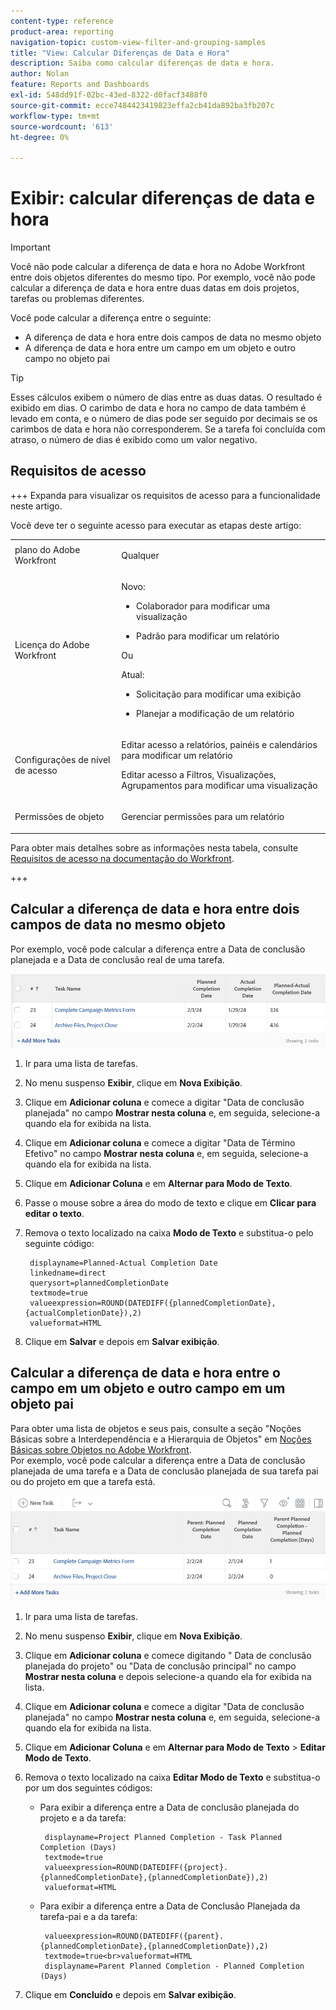 ```yaml
---
content-type: reference
product-area: reporting
navigation-topic: custom-view-filter-and-grouping-samples
title: "View: Calcular Diferenças de Data e Hora"
description: Saiba como calcular diferenças de data e hora.
author: Nolan
feature: Reports and Dashboards
exl-id: 548dd91f-02bc-43ed-8322-d0facf3488f0
source-git-commit: ecce7484423419823effa2cb41da892ba3fb207c
workflow-type: tm+mt
source-wordcount: '613'
ht-degree: 0%

---
```


# Exibir: calcular diferenças de data e hora

<!-- Audited: 11/2024 -->

>[!IMPORTANT]
>
>Você não pode calcular a diferença de data e hora no Adobe Workfront entre dois objetos diferentes do mesmo tipo. Por exemplo, você não pode calcular a diferença de data e hora entre duas datas em dois projetos, tarefas ou problemas diferentes.

Você pode calcular a diferença entre o seguinte:

* A diferença de data e hora entre dois campos de data no mesmo objeto
* A diferença de data e hora entre um campo em um objeto e outro campo no objeto pai

>[!TIP]
>
>Esses cálculos exibem o número de dias entre as duas datas. O resultado é exibido em dias. O carimbo de data e hora no campo de data também é levado em conta, e o número de dias pode ser seguido por decimais se os carimbos de data e hora não corresponderem. Se a tarefa foi concluída com atraso, o número de dias é exibido como um valor negativo.

## Requisitos de acesso

+++ Expanda para visualizar os requisitos de acesso para a funcionalidade neste artigo.

Você deve ter o seguinte acesso para executar as etapas deste artigo:

<table style="table-layout:auto"> 
 <col> 
 <col> 
 <tbody> 
  <tr> 
   <td role="rowheader">plano do Adobe Workfront</td> 
   <td> <p>Qualquer</p> </td> 
  </tr> 
  <tr> 
   <td role="rowheader">Licença do Adobe Workfront</td> 
   <td> <p>Novo: </p><ul><li><p>Colaborador para modificar uma visualização </p></li><li>
   <p>Padrão para modificar um relatório</p></li></ul><p>Ou</p><p>Atual:</p><ul><li><p>Solicitação para modificar uma exibição </p></li><li>
   <p>Planejar a modificação de um relatório</p> </li><ul></td> 
  </tr> 
  <tr> 
   <td role="rowheader">Configurações de nível de acesso</td> 
   <td> <p>Editar acesso a relatórios, painéis e calendários para modificar um relatório</p> <p>Editar acesso a Filtros, Visualizações, Agrupamentos para modificar uma visualização</p> </td> 
  </tr>  
  <tr> 
   <td role="rowheader">Permissões de objeto</td> 
   <td> <p>Gerenciar permissões para um relatório</p>  </td> 
  </tr> 
 </tbody> 
</table>

Para obter mais detalhes sobre as informações nesta tabela, consulte [Requisitos de acesso na documentação do Workfront](/help/quicksilver/administration-and-setup/add-users/access-levels-and-object-permissions/access-level-requirements-in-documentation.md).

+++

## Calcular a diferença de data e hora entre dois campos de data no mesmo objeto

Por exemplo, você pode calcular a diferença entre a Data de conclusão planejada e a Data de conclusão real de uma tarefa.

![](assets/view-planned-actual-completion-dates-datediff-column-new.png)

1. Ir para uma lista de tarefas.
1. No menu suspenso **Exibir**, clique em **Nova Exibição**.

1. Clique em **Adicionar coluna** e comece a digitar &quot;Data de conclusão planejada&quot; no campo **Mostrar nesta coluna** e, em seguida, selecione-a quando ela for exibida na lista.

1. Clique em **Adicionar coluna** e comece a digitar &quot;Data de Término Efetivo&quot; no campo **Mostrar nesta coluna** e, em seguida, selecione-a quando ela for exibida na lista.

1. Clique em **Adicionar Coluna** e em **Alternar para Modo de Texto**.

1. Passe o mouse sobre a área do modo de texto e clique em **Clicar para editar o texto**.
1. Remova o texto localizado na caixa **Modo de Texto** e substitua-o pelo seguinte código:

   ```
    displayname=Planned-Actual Completion Date
    linkedname=direct
    querysort=plannedCompletionDate
    textmode=true
    valueexpression=ROUND(DATEDIFF({plannedCompletionDate},{actualCompletionDate}),2)
    valueformat=HTML
   ```

1. Clique em **Salvar** e depois em **Salvar exibição**.

## Calcular a diferença de data e hora entre o campo em um objeto e outro campo em um objeto pai

Para obter uma lista de objetos e seus pais, consulte a seção &quot;Noções Básicas sobre a Interdependência e a Hierarquia de Objetos&quot; em [Noções Básicas sobre Objetos no Adobe Workfront](../../../workfront-basics/navigate-workfront/workfront-navigation/understand-objects.md).\
Por exemplo, você pode calcular a diferença entre a Data de conclusão planejada de uma tarefa e a Data de conclusão planejada de sua tarefa pai ou do projeto em que a tarefa está.

![](assets/view-project-planned-task-planned-completion-dates-datediff-column-new.png)

1. Ir para uma lista de tarefas.
1. No menu suspenso **Exibir**, clique em **Nova Exibição**.

1. Clique em **Adicionar coluna** e comece digitando &quot; Data de conclusão planejada do projeto&quot; ou &quot;Data de conclusão principal&quot; no campo **Mostrar nesta coluna** e depois selecione-a quando ela for exibida na lista.

1. Clique em **Adicionar coluna** e comece a digitar &quot;Data de conclusão planejada&quot; no campo **Mostrar nesta coluna** e, em seguida, selecione-a quando ela for exibida na lista.

1. Clique em **Adicionar Coluna** e em **Alternar para Modo de Texto** > **Editar Modo de Texto**.
1. Remova o texto localizado na caixa **Editar Modo de Texto** e substitua-o por um dos seguintes códigos:

   * Para exibir a diferença entre a Data de conclusão planejada do projeto e a da tarefa:

     ```
      displayname=Project Planned Completion - Task Planned Completion (Days)
      textmode=true
      valueexpression=ROUND(DATEDIFF({project}.{plannedCompletionDate},{plannedCompletionDate}),2)
      valueformat=HTML
     ```

   * Para exibir a diferença entre a Data de Conclusão Planejada da tarefa-pai e a da tarefa:

     ```
      valueexpression=ROUND(DATEDIFF({parent}.{plannedCompletionDate},{plannedCompletionDate}),2)
      textmode=true<br>valueformat=HTML
      displayname=Parent Planned Completion - Planned Completion (Days)
     ```

1. Clique em **Concluído** e depois em **Salvar exibição**.
